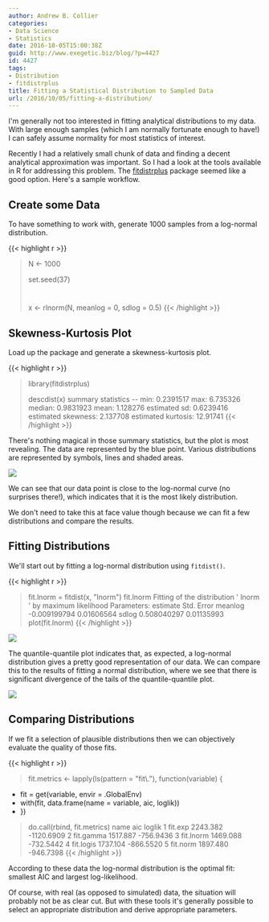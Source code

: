```yaml
---
author: Andrew B. Collier
categories:
- Data Science
- Statistics
date: 2016-10-05T15:00:38Z
guid: http://www.exegetic.biz/blog/?p=4427
id: 4427
tags:
- Distribution
- fitdistrplus
title: Fitting a Statistical Distribution to Sampled Data
url: /2016/10/05/fitting-a-distribution/
---
```


I'm generally not too interested in fitting analytical distributions to my data. With large enough samples (which I am normally fortunate enough to have!) I can safely assume normality for most statistics of interest.

Recently I had a relatively small chunk of data and finding a decent analytical approximation was important. So I had a look at the tools available in R for addressing this problem. The [fitdistrplus](https://cran.r-project.org/web/packages/fitdistrplus/index.html) package seemed like a good option. Here's a sample workflow.

## Create some Data

To have something to work with, generate 1000 samples from a log-normal distribution.

{{< highlight r >}}
> N <- 1000
>
> set.seed(37)
> #
> x <- rlnorm(N, meanlog = 0, sdlog = 0.5)
{{< /highlight >}}

## Skewness-Kurtosis Plot

Load up the package and generate a skewness-kurtosis plot.

{{< highlight r >}}
> library(fitdistrplus)
>
> descdist(x)
summary statistics
--
min: 0.2391517 max: 6.735326
median: 0.9831923
mean: 1.128276
estimated sd: 0.6239416
estimated skewness: 2.137708
estimated kurtosis: 12.91741
{{< /highlight >}}

There's nothing magical in those summary statistics, but the plot is most revealing. The data are represented by the blue point. Various distributions are represented by symbols, lines and shaded areas.

<img src="/img/2016/10/cullen-frey-plot.png">

We can see that our data point is close to the log-normal curve (no surprises there!), which indicates that it is the most likely distribution.

We don't need to take this at face value though because we can fit a few distributions and compare the results.

## Fitting Distributions

We'll start out by fitting a log-normal distribution using `fitdist()`.

{{< highlight r >}}
> fit.lnorm = fitdist(x, "lnorm")
> fit.lnorm
Fitting of the distribution ' lnorm ' by maximum likelihood 
Parameters:
            estimate Std. Error
meanlog -0.009199794 0.01606564
sdlog    0.508040297 0.01135993
> plot(fit.lnorm)
{{< /highlight >}}

<img src="/img/2016/10/fitdist-lnorm.png">

The quantile-quantile plot indicates that, as expected, a log-normal distribution gives a pretty good representation of our data. We can compare this to the results of fitting a normal distribution, where we see that there is significant divergence of the tails of the quantile-quantile plot.

<img src="/img/2016/10/fitdist-norm.png">

## Comparing Distributions

If we fit a selection of plausible distributions then we can objectively evaluate the quality of those fits.

{{< highlight r >}}
> fit.metrics <- lapply(ls(pattern = "fit\\."), function(variable) {
+   fit = get(variable, envir = .GlobalEnv)
+   with(fit, data.frame(name = variable, aic, loglik))
+ })
> do.call(rbind, fit.metrics)
       name      aic     loglik
1   fit.exp 2243.382 -1120.6909
2 fit.gamma 1517.887  -756.9436
3 fit.lnorm 1469.088  -732.5442
4 fit.logis 1737.104  -866.5520
5  fit.norm 1897.480  -946.7398
{{< /highlight >}}

According to these data the log-normal distribution is the optimal fit: smallest AIC and largest log-likelihood.

Of course, with real (as opposed to simulated) data, the situation will probably not be as clear cut. But with these tools it's generally possible to select an appropriate distribution and derive appropriate parameters.

